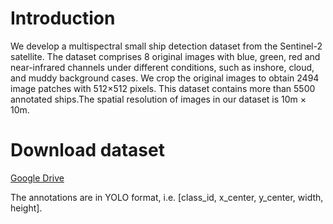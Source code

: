 # Introduction
We develop a multispectral small ship detection dataset from the Sentinel-2 satellite. The dataset comprises 8 original images with  blue, green, red and near-infrared channels under different conditions, such as inshore, cloud, and muddy background cases. We crop the original images to obtain 2494 image patches with 512×512 pixels. This dataset contains more than 5500 annotated ships.The spatial resolution of images in our dataset is 10m × 10m.

# Download dataset
[Google Drive](https://drive.google.com/file/d/1dHPPs9um0tIPx58VtrR732gwgXypoxu-/view?usp=sharing)

The annotations are in YOLO format, i.e. [class_id, x_center, y_center, width, height].
